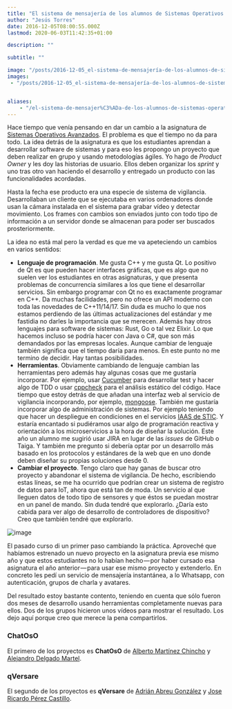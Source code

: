 ```yaml
---
title: "El sistema de mensajería de los alumnos de Sistemas Operativos Avanzados"
author: "Jesús Torres"
date: 2016-12-05T08:00:55.000Z
lastmod: 2020-06-03T11:42:35+01:00

description: ""

subtitle: ""

image: "/posts/2016-12-05_el-sistema-de-mensajería-de-los-alumnos-de-sistemas-operativos-avanzados/images/1.jpg" 
images:
 - "/posts/2016-12-05_el-sistema-de-mensajería-de-los-alumnos-de-sistemas-operativos-avanzados/images/1.jpg" 


aliases:
    - "/el-sistema-de-mensajer%C3%ADa-de-los-alumnos-de-sistemas-operativos-avanzados-4c9c0663289"
---
```


Hace tiempo que venía pensando en dar un cambio a la asignatura de [Sistemas Operativos Avanzados](https://jmtorres.webs.ull.es/me/proyecto/sistemas-operativos-avanzados/). El problema es que el tiempo no da para todo. La idea detrás de la asignatura es que los estudiantes aprendan a desarrollar software de sistemas y para eso les propongo un proyecto que deben realizar en grupo y usando metodologías ágiles. Yo hago de _Product Owner_ y les doy las historias de usuario. Ellos deben organizar los _sprint_ y uno tras otro van haciendo el desarrollo y entregado un producto con las funcionalidades acordadas.

Hasta la fecha ese producto era una especie de sistema de vigilancia. Desarrollaban un cliente que se ejecutaba en varios ordenadores donde usan la cámara instalada en el sistema para grabar vídeo y detectar movimiento. Los frames con cambios son enviados junto con todo tipo de información a un servidor donde se almacenan para poder ser buscados prosteriormente.

La idea no está mal pero la verdad es que me va apeteciendo un cambios en varios sentidos:

*   **Lenguaje de programación**. Me gusta C++ y me gusta Qt. Lo positivo de Qt es que pueden hacer interfaces gráficas, que es algo que no suelen ver los estudiantes en otras asignaturas, y que presenta problemas de concurrencia similares a los que tiene el desarrollar servicios. Sin embargo programar con Qt no es exactamente programar en C++. Da muchas facilidades, pero no ofrece un API moderno con toda las novedades de C++11/14/17. Sin duda es mucho lo que nos estamos perdiendo de las últimas actualizaciones del estándar y me fastidia no darles la importancia que se merecen. Además hay otros lenguajes para software de sistemas: Rust, Go o tal vez Elixir. Lo que hacemos incluso se podría hacer con Java o C#, que son más demandados por las empresas locales. Aunque cambiar de lenguaje también significa que el tiempo daría para menos. En este punto no me termino de decidir. Hay tantas posibilidades.
*   **Herramientas**. Obviamente cambiando de lenguaje cambian las herramientas pero además hay algunas cosas que me gustaría incorporar. Por ejemplo, usar [Cucumber](https://cucumber.io/) para desarrollar test y hacer algo de TDD o usar [cppcheck](http://cppcheck.sourceforge.net/) para el análisis estático del código. Hace tiempo que estoy detrás de que añadan una interfaz web al servicio de vigilancia incorporando, por ejemplo, [mongoose](https://github.com/cesanta/mongoose/). También me gustaría incorporar algo de administración de sistemas. Por ejemplo teniendo que hacer un despliegue en condiciones en el servicios [IAAS de STIC](http://www.ull.es/servicios/stic/category/iaas/). Y estaría encantado si pudiéramos usar algo de programación reactiva y orientación a los microservicios a la hora de diseñar la solución. Este año un alumno me sugirió usar JIRA en lugar de las _issues_ de GitHub o Taiga. Y también me pregunto si debería optar por un desarrollo más basado en los protocolos y estándares de la web que en uno donde deben diseñar su propias soluciones desde 0.
*   **Cambiar el proyecto**. Tengo claro que hay ganas de buscar otro proyecto y abandonar el sistema de vigilancia. De hecho, escribiendo estas líneas, se me ha ocurrido que podrían crear un sistema de registro de datos para IoT, ahora que está tan de moda. Un servicio al que lleguen datos de todo tipo de sensores y que éstos se puedan mostrar en un panel de mando. Sin duda tendré que explorarlo. ¿Daría esto cabida para ver algo de desarrollo de controladores de dispositivo? Creo que también tendré que explorarlo.



![image](/posts/2016-12-05_el-sistema-de-mensajería-de-los-alumnos-de-sistemas-operativos-avanzados/images/1.jpg)



El pasado curso di un primer paso cambiando la práctica. Aproveché que habíamos estrenado un nuevo proyecto en la asignatura previa ese mismo año y que estos estudiantes no lo habían hecho — por haber cursado esa asignatura el año anterior — para usar ese mismo proyecto y extenderlo. En concreto les pedí un servicio de mensajería instantánea, a lo Whatsapp, con autenticación, grupos de charla y avatares.

Del resultado estoy bastante contento, teniendo en cuenta que sólo fueron dos meses de desarrollo usando herramientas completamente nuevas para ellos. Dos de los grupos hicieron unos vídeos para mostrar el resultado. Los dejo aquí porque creo que merece la pena compartirlos.

### ChatOsO

El primero de los proyectos es **ChatOsO** de [Alberto Martínez Chincho](https://github.com/alu0100698893/ChatOsO) y [Alejandro Delgado Martel](https://github.com/alu0100767452/ChatOsO).






### qVersare

El segundo de los proyectos es **qVersare** de [Adrián Abreu González](https://github.com/aabreuglez/qVersare) y [Jose Ricardo Pérez Castillo](https://github.com/alu0100832976/qVersare).

